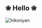 ## ❀ Hello ❀
![hikonyan](https://user-images.githubusercontent.com/54927248/235793579-06756690-1e56-40b9-92f4-8fee3fe8ae3c.png)
